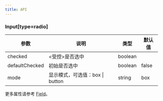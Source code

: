 ```yaml
---
title: API
---
```


### Input\[type=radio\]

| 参数           | 说明                             | 类型    | 默认值 |
| -------------- | -------------------------------- | ------- | ------ |
| checked        | <受控>是否选中                   | boolean |        |
| defaultChecked | 初始是否选中                     | boolean | false  |
| mode           | 显示模式，可选值：box \| button | string  | box    |

更多属性请参考 [Field](/zh/procmp/abstract/field#Field)。
